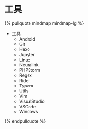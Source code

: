 # 工具

{% pullquote mindmap mindmap-lg %}

- 工具
    - Android
    - Git
    - Hexo
    - Jupyter
    - Linux
    - Neuralink
    - PHPStorm
    - Regex
    - Rider
    - Typora
    - Utils
    - Vim
    - VisualStudio
    - VSCode
    - Windows

{% endpullquote %}